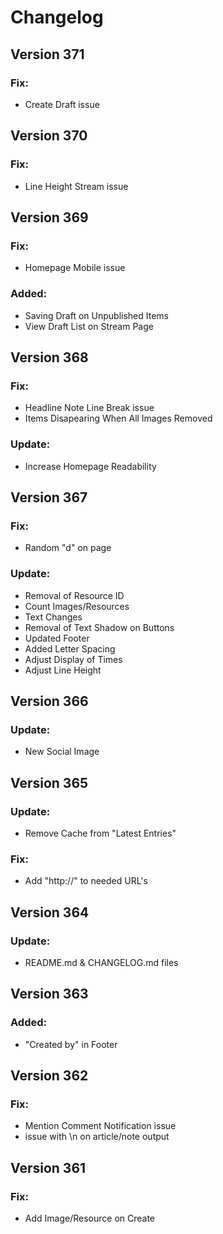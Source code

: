 # Changelog

## Version 371

### Fix:
* Create Draft issue

## Version 370

### Fix:
* Line Height Stream issue

## Version 369

### Fix:
* Homepage Mobile issue

### Added:
* Saving Draft on Unpublished Items
* View Draft List on Stream Page

## Version 368

### Fix:
* Headline Note Line Break issue
* Items Disapearing When All Images Removed

### Update:
* Increase Homepage Readability

## Version 367

### Fix:
* Random "d" on page

### Update:
* Removal of Resource ID
* Count Images/Resources
* Text Changes
* Removal of Text Shadow on Buttons
* Updated Footer
* Added Letter Spacing
* Adjust Display of Times
* Adjust Line Height

## Version 366

### Update:
* New Social Image

## Version 365

### Update:
* Remove Cache from "Latest Entries"

### Fix:
* Add "http://" to needed URL's

## Version 364

### Update:
* README.md & CHANGELOG.md files

## Version 363

### Added:
* "Created by" in Footer

## Version 362

### Fix:
* Mention Comment Notification issue
* issue with \n on article/note output

## Version 361

### Fix:
* Add Image/Resource on Create